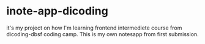# inote-app-dicoding
it's my project on how I'm learning frontend intermediete course from dicoding-dbsf coding camp. This is my own notesapp from first submission.
